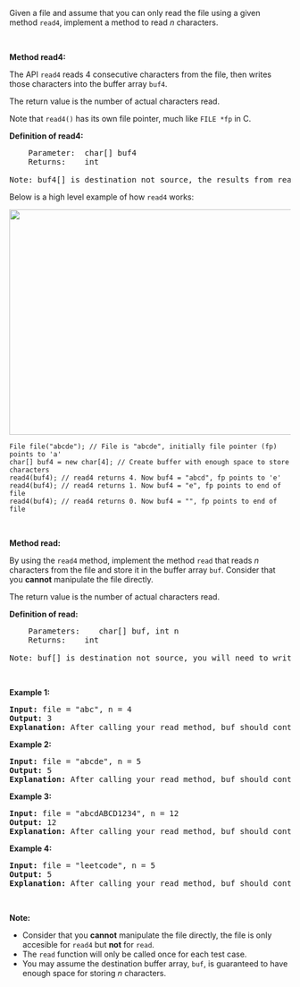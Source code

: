 <div><p>Given a file and assume that you can only read the file using a given method&nbsp;<code>read4</code>, implement a method to read <em>n</em> characters.</p>

<p>&nbsp;</p>

<p><b>Method read4: </b></p>

<p>The API&nbsp;<code>read4</code> reads 4 consecutive characters from the file, then writes those characters into the buffer array <code>buf4</code>.</p>

<p>The return value is the number of actual characters read.</p>

<p>Note that&nbsp;<code>read4()</code> has its own file pointer, much like <code>FILE *fp</code> in C.</p>

<p><b>Definition of read4:</b></p>

<pre>    Parameter:  char[] buf4
    Returns:    int

Note: buf4[] is destination not source, the results from read4 will be copied to buf4[]
</pre>

<p>Below is a high level example of how <code>read4</code> works:</p>

<p><img alt="" src="https://assets.leetcode.com/uploads/2020/07/01/157_example.png" style="width: 600px; height: 403px;"></p>

<pre><code>File file("abcde"); // File is "abcde", initially file pointer (fp) points to 'a'
char[] buf4 = new char[4]; // Create buffer with enough space to store characters
read4(buf4); // read4 returns 4. Now buf4 = "abcd", fp points to 'e'
read4(buf4); // read4 returns 1. Now buf4 = "e", fp points to end of file
read4(buf4); // read4 returns 0. Now buf4 = "", fp points to end of file</code>
</pre>

<p>&nbsp;</p>

<p><strong>Method read:</strong></p>

<p>By using the <code>read4</code> method, implement the method&nbsp;<code>read</code> that reads <i>n</i> characters from the file and store it in the&nbsp;buffer array&nbsp;<code>buf</code>. Consider that you <strong>cannot</strong> manipulate the file directly.</p>

<p>The return value is the number of actual characters read.</p>

<p><b>Definition of read: </b></p>

<pre>    Parameters:	char[] buf, int n
    Returns:	int

Note: buf[] is destination not source, you will need to write the results to buf[]
</pre>

<p>&nbsp;</p>

<p><strong>Example 1:</strong></p>

<pre><strong>Input: </strong>file = "abc", n = 4
<strong>Output: </strong>3
<strong>Explanation:</strong>&nbsp;After calling your read method, buf should contain "abc". We read a total of 3 characters from the file, so return 3. Note that "abc" is the file's content, not buf. buf is the destination buffer that you will have to write the results to.
</pre>

<p><strong>Example 2:</strong></p>

<pre><strong>Input: </strong>file = "abcde", n = 5
<strong>Output: </strong>5
<strong>Explanation: </strong>After calling your read method, buf should contain "abcde". We read a total of 5 characters from the file, so return 5.
</pre>

<p><strong>Example 3:</strong></p>

<pre><strong>Input: </strong>file = "abcdABCD1234", n = 12
<strong>Output: </strong>12
<strong>Explanation: </strong>After calling your read method, buf should contain "abcdABCD1234". We read a total of 12 characters from the file, so return 12.
</pre>

<p><strong>Example 4:</strong></p>

<pre><strong>Input: </strong>file = "leetcode", n = 5
<strong>Output: </strong>5
<strong>Explanation: </strong>After calling your read method, buf should contain "leetc". We read a total of 5 characters from the file, so return 5.
</pre>

<p>&nbsp;</p>

<p><strong>Note:</strong></p>

<ul>
	<li>Consider that you <strong>cannot</strong> manipulate the file directly, the file is only accesible for <code>read4</code> but&nbsp;<strong>not</strong> for <code>read</code>.</li>
	<li>The <code>read</code> function will only be called once for each test case.</li>
	<li>You may assume the destination buffer array,&nbsp;<code>buf</code>,&nbsp;is guaranteed to have enough&nbsp;space for storing&nbsp;<em>n</em>&nbsp;characters.</li>
</ul>
</div>